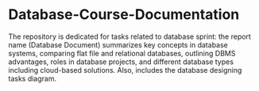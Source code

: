 # Database-Course-Documentation
The repository is dedicated for tasks related to database sprint: the report name (Database Document) summarizes key concepts in database systems, comparing flat file and relational databases, outlining DBMS advantages, roles in database projects, and different database types including cloud-based solutions. Also, includes the database designing tasks diagram.
